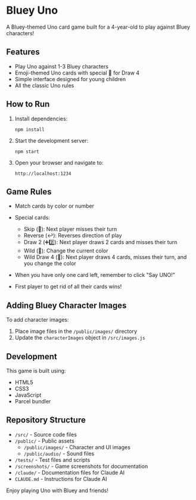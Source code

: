 # Bluey Uno

A Bluey-themed Uno card game built for a 4-year-old to play against Bluey characters!

## Features

- Play Uno against 1-3 Bluey characters
- Emoji-themed Uno cards with special 💩 for Draw 4
- Simple interface designed for young children
- All the classic Uno rules

## How to Run

1. Install dependencies:
   ```
   npm install
   ```

2. Start the development server:
   ```
   npm start
   ```

3. Open your browser and navigate to:
   ```
   http://localhost:1234
   ```

## Game Rules

- Match cards by color or number
- Special cards:
  - Skip (🚫): Next player misses their turn
  - Reverse (↩️): Reverses direction of play
  - Draw 2 (➕2️⃣): Next player draws 2 cards and misses their turn
  - Wild (🌈): Change the current color
  - Wild Draw 4 (💩): Next player draws 4 cards, misses their turn, and you change the color

- When you have only one card left, remember to click "Say UNO!"
- First player to get rid of all their cards wins!

## Adding Bluey Character Images

To add character images:
1. Place image files in the `/public/images/` directory
2. Update the `characterImages` object in `/src/images.js`

## Development

This game is built using:
- HTML5
- CSS3
- JavaScript
- Parcel bundler

## Repository Structure

- `/src/` - Source code files
- `/public/` - Public assets
  - `/public/images/` - Character and UI images
  - `/public/audio/` - Sound files
- `/tests/` - Test files and scripts
- `/screenshots/` - Game screenshots for documentation
- `/claude/` - Documentation files for Claude AI
- `CLAUDE.md` - Instructions for Claude AI

Enjoy playing Uno with Bluey and friends!